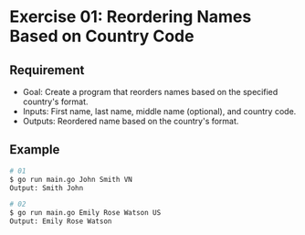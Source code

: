 # Exercise 01: Reordering Names Based on Country Code

## Requirement
- Goal: Create a program that reorders
names based on the specified country's
format.
- Inputs: First name, last name, middle name
(optional), and country code.
- Outputs: Reordered name based on the
country's format.

## Example
```bash
# 01
$ go run main.go John Smith VN
Output: Smith John
```

```bash
# 02
$ go run main.go Emily Rose Watson US
Output: Emily Rose Watson
```